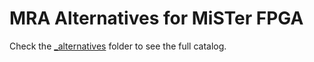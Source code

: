# MRA Alternatives for MiSTer FPGA

Check the [_alternatives](_alternatives) folder to see the full catalog.
